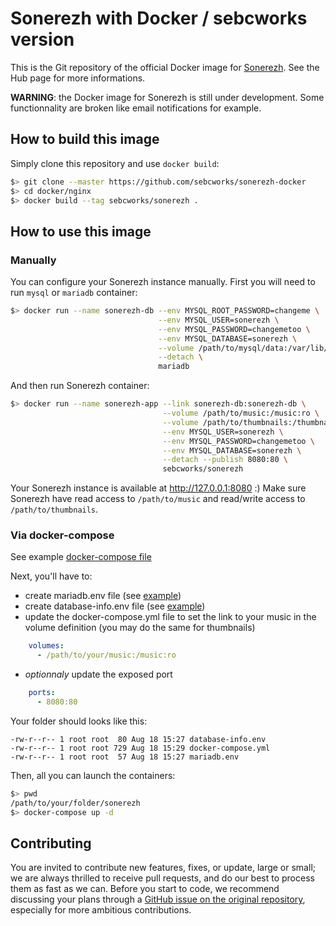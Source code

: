 # Sonerezh with Docker / sebcworks version

This is the Git repository of the official Docker image for [Sonerezh](https://www.sonerezh.bzh). See the Hub page for more informations.

**WARNING**: the Docker image for Sonerezh is still under development. Some functionnality are broken like email notifications for example.

## How to build this image

Simply clone this repository and use `docker build`:

```sh
$> git clone --master https://github.com/sebcworks/sonerezh-docker
$> cd docker/nginx
$> docker build --tag sebcworks/sonerezh .
```

## How to use this image

### Manually

You can configure your Sonerezh instance manually. First you will need to run `mysql` or `mariadb` container:

```sh
$> docker run --name sonerezh-db --env MYSQL_ROOT_PASSWORD=changeme \
                                 --env MYSQL_USER=sonerezh \
                                 --env MYSQL_PASSWORD=changemetoo \
                                 --env MYSQL_DATABASE=sonerezh \
                                 --volume /path/to/mysql/data:/var/lib/mysql \
                                 --detach \
                                 mariadb
```

And then run Sonerezh container:

```sh
$> docker run --name sonerezh-app --link sonerezh-db:sonerezh-db \
                                  --volume /path/to/music:/music:ro \
                                  --volume /path/to/thumbnails:/thumbnails \
                                  --env MYSQL_USER=sonerezh \
                                  --env MYSQL_PASSWORD=changemetoo \
                                  --env MYSQL_DATABASE=sonerezh \
                                  --detach --publish 8080:80 \
                                  sebcworks/sonerezh
```

Your Sonerezh instance is available at http://127.0.0.1:8080 :) Make sure Sonerezh have read access to `/path/to/music` and read/write access to `/path/to/thumbnails`.

### Via docker-compose

See example [docker-compose file](nginx/docker-compose.yml)

Next, you'll have to:

* create mariadb.env file (see [example](nginx/mariadb.env.example))
* create database-info.env file (see [example](nginx/database-info.env.example))
* update the docker-compose.yml file to set the link to your music in the volume definition (you may do the same for thumbnails)

```yaml
    volumes:
      - /path/to/your/music:/music:ro
```

* *optionnaly* update the exposed port

```yaml
    ports:
      - 8080:80
```

Your folder should looks like this:

```ls
-rw-r--r-- 1 root root  80 Aug 18 15:27 database-info.env
-rw-r--r-- 1 root root 729 Aug 18 15:29 docker-compose.yml
-rw-r--r-- 1 root root  57 Aug 18 15:27 mariadb.env
```

Then, all you can launch the containers:

```sh
$> pwd
/path/to/your/folder/sonerezh
$> docker-compose up -d
```

## Contributing

You are invited to contribute new features, fixes, or update, large or small; we are always thrilled to receive pull requests, and do our best to process them as fast as we can.
Before you start to code, we recommend discussing your plans through a [GitHub issue on the original repository](https://github.com/Sonerezh/sonerezh/issues), especially for more ambitious contributions.
